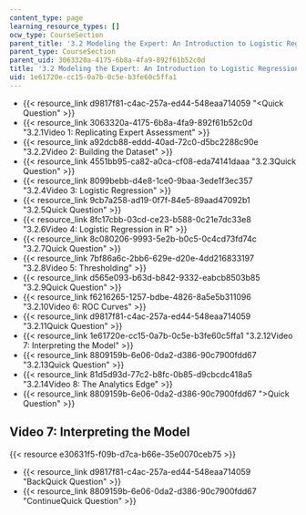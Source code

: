 ```yaml
---
content_type: page
learning_resource_types: []
ocw_type: CourseSection
parent_title: '3.2 Modeling the Expert: An Introduction to Logistic Regression'
parent_type: CourseSection
parent_uid: 3063320a-4175-6b8a-4fa9-892f61b52c0d
title: '3.2 Modeling the Expert: An Introduction to Logistic Regression'
uid: 1e61720e-cc15-0a7b-0c5e-b3fe60c5ffa1
---
```


*   {{< resource_link d9817f81-c4ac-257a-ed44-548eaa714059 "\<Quick Question" >}}
*   {{< resource_link 3063320a-4175-6b8a-4fa9-892f61b52c0d "3.2.1Video 1: Replicating Expert Assessment" >}}
*   {{< resource_link a92dcb88-eddd-40ad-72c0-d5bc2288c90e "3.2.2Video 2: Building the Dataset" >}}
*   {{< resource_link 4551bb95-ca82-a0ca-cf08-eda74141daaa "3.2.3Quick Question" >}}
*   {{< resource_link 8099bebb-d4e8-1ce0-9baa-3ede1f3ec357 "3.2.4Video 3: Logistic Regression" >}}
*   {{< resource_link 9cb7a258-ad19-0f7f-84e5-89aad47092b1 "3.2.5Quick Question" >}}
*   {{< resource_link 8fc17cbb-03cd-ce23-b588-0c21e7dc33e8 "3.2.6Video 4: Logistic Regression in R" >}}
*   {{< resource_link 8c080206-9993-5e2b-b0c5-0c4cd73fd74c "3.2.7Quick Question" >}}
*   {{< resource_link 7bf86a6c-2bb6-629e-d20e-4dd216833197 "3.2.8Video 5: Thresholding" >}}
*   {{< resource_link d565e093-b63d-b842-9332-eabcb8503b85 "3.2.9Quick Question" >}}
*   {{< resource_link f6216265-1257-bdbe-4826-8a5e5b311096 "3.2.10Video 6: ROC Curves" >}}
*   {{< resource_link d9817f81-c4ac-257a-ed44-548eaa714059 "3.2.11Quick Question" >}}
*   {{< resource_link 1e61720e-cc15-0a7b-0c5e-b3fe60c5ffa1 "3.2.12Video 7: Interpreting the Model" >}}
*   {{< resource_link 8809159b-6e06-0da2-d386-90c7900fdd67 "3.2.13Quick Question" >}}
*   {{< resource_link 81d5d93d-77c2-b8fc-0b85-d9cbcdc418a5 "3.2.14Video 8: The Analytics Edge" >}}
*   {{< resource_link 8809159b-6e06-0da2-d386-90c7900fdd67 "\>Quick Question" >}}

Video 7: Interpreting the Model
-------------------------------

{{< resource e30631f5-f09b-d7ca-b66e-35e0070ceb75 >}}

*   {{< resource_link d9817f81-c4ac-257a-ed44-548eaa714059 "BackQuick Question" >}}
*   {{< resource_link 8809159b-6e06-0da2-d386-90c7900fdd67 "ContinueQuick Question" >}}